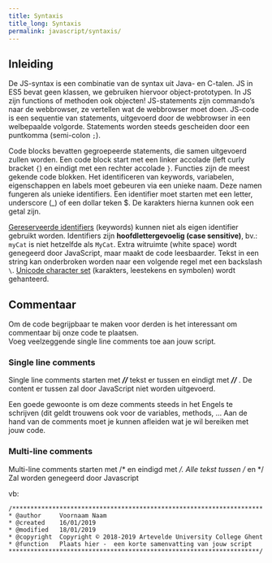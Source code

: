 ```yaml
---
title: Syntaxis
title_long: Syntaxis
permalink: javascript/syntaxis/
---
```


Inleiding
---------

De JS-syntax is een combinatie van de syntax uit Java- en C-talen. JS in ES5 bevat geen klassen, we gebruiken hiervoor object-prototypen. In JS zijn functions of methoden ook objecten! JS-statements zijn commando’s naar de webbrowser, ze vertellen wat de webbrowser moet doen. JS-code is een sequentie van statements, uitgevoerd door de webbrowser in een welbepaalde volgorde. Statements worden steeds gescheiden door een puntkomma (semi-colon `;`).

Code blocks bevatten gegroepeerde statements, die samen uitgevoerd zullen worden. Een code block start met een linker accolade (left curly bracket `{`) en eindigt met een rechter accolade `}`. Functies zijn de meest gekende code blokken. Het identificeren van keywords, variabelen, eigenschappen en labels moet gebeuren via een unieke naam. Deze namen fungeren als unieke identifiers. Een identifier moet starten met een letter, underscore (_) of een dollar teken $. De karakters hierna kunnen ook een getal zijn.

[Gereserveerde identifiers](https://developer.mozilla.org/en-US/docs/Web/JavaScript/Reference/Reserved_Words) (keywords) kunnen niet als eigen identifier gebruikt worden. Identifiers zijn **hoofdlettergevoelig (case sensitive)**, bv.: `myCat` is niet hetzelfde als `MyCat`. Extra witruimte (white space) wordt genegeerd door JavaScript, maar maakt de code leesbaarder. Tekst in een string kan onderbroken worden naar een volgende regel met een backslash `\`. [Unicode character set](http://www.w3schools.com/charsets/ref_html_utf8.asp) (karakters, leestekens en symbolen) wordt gehanteerd.

Commentaar
-----------

Om de code begrijpbaar te maken voor derden is het interessant om commentaar bij onze code te plaatsen.  
Voeg veelzeggende single line comments toe aan jouw script.

### Single line comments

Single line comments starten met ***//***  tekst er tussen en eindigt met ***//*** . De content er tussen zal door JavaScript niet worden uitgevoerd.

Een goede gewoonte is om deze comments steeds in het Engels te schrijven (dit geldt trouwens ook voor de variables, methods, … 
Aan de hand van de comments moet je kunnen afleiden wat je wil bereiken met jouw code.

### Multi-line comments

Multi-line comments starten met /* en eindigd met */. Alle tekst tussen /* en */ Zal worden genegeerd door Javascript 

vb:
```
/********************************************************************* 
* @author     Voornaam Naam
* @created    16/01/2019
* @modified   18/01/2019
* @copyright  Copyright © 2018-2019 Artevelde University College Ghent
* @function   Plaats hier -  een korte samenvatting van jouw script
*********************************************************************/
```
